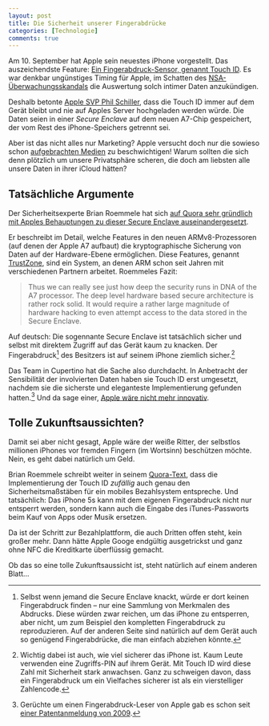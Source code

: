 ```yaml
---
layout: post
title: Die Sicherheit unserer Fingerabdrücke
categories: [Technologie]
comments: true
---
```


Am 10. September hat Apple sein neuestes iPhone vorgestellt. Das auszeichendste Feature: [Ein Fingerabdruck-Sensor, genannt Touch ID](http://www.apple.com/de/iphone-5s/videos/#video-touch).<!--more--> Es war denkbar ungünstiges Timing für Apple, im Schatten des [NSA-Überwachungsskandals](http://de.wikipedia.org/wiki/Überwachungs-_und_Spionageaffäre_2013) die Auswertung solch intimer Daten anzukündigen.

Deshalb betonte [Apple SVP Phil Schiller](http://www.apple.com/pr/bios/philip-w-schiller.html), dass die Touch ID immer auf dem Gerät bleibt und nie auf Apples Server hochgeladen werden würde.
Die Daten seien in einer *Secure Enclave* auf dem neuen A7-Chip gespeichert, der vom Rest des iPhone-Speichers getrennt sei.

Aber ist das nicht alles nur Marketing? Apple versucht doch nur die sowieso schon [aufgebrachten Medien](http://www.focus.de/digital/handy/iphone/verschluesselung-beim-iphone-5s-wie-sicher-ist-apples-fingerabdruck-scanner_aid_1098203.html) zu beschwichtigen! Warum sollten die sich denn plötzlich um unsere Privatsphäre scheren, die doch am liebsten alle unsere Daten in ihrer iCloud hätten?

## Tatsächliche Argumente

Der Sicherheitsexperte Brian Roemmele hat sich [auf Quora sehr gründlich mit Apples Behauptungen zu dieser Secure Enclave auseinandergesetzt](http://www.quora.com/Apple-Secure-Enclave/What-is-Apple’s-new-Secure-Enclave-and-why-is-it-important).

Er beschreibt im Detail, welche Features in den neuen ARMv8-Prozessoren (auf denen der Apple A7 aufbaut) die kryptographische Sicherung von Daten auf der Hardware-Ebene ermöglichen. Diese Features, genannt [TrustZone](http://www.arm.com/products/processors/technologies/trustzone.php), sind ein System, an denen ARM schon seit Jahren mit verschiedenen Partnern arbeitet. Roemmeles Fazit: 

> Thus we can really see just how deep the security runs in DNA of the A7 processor.  The deep level hardware based secure architecture is rather rock solid.  It would require a rather large magnitude of hardware hacking to even attempt access to the data stored in the Secure Enclave.  

Auf deutsch: Die sogennante Secure Enclave ist tatsächlich sicher und selbst mit direktem Zugriff auf das Gerät kaum zu knacken. Der Fingerabdruck[^1] des Besitzers ist auf seinem iPhone ziemlich sicher.[^2]

Das Team in Cupertino hat die Sache also durchdacht. In Anbetracht der Sensibilität der involvierten Daten haben sie Touch ID erst umgesetzt, nachdem sie die sicherste und eleganteste Implementierung gefunden hatten.[^3] Und da sage einer, [Apple wäre nicht mehr innovativ](http://www.youtube.com/watch?v=TahD_vuLMEY).

## Tolle Zukunftsaussichten?

Damit sei aber nicht gesagt, Apple wäre der weiße Ritter, der selbstlos millionen iPhones vor fremden Fingern (im Wortsinn) beschützen möchte. Nein, es geht dabei natürlich um Geld.

Brian Roemmele schreibt weiter in seinem [Quora-Text](http://www.quora.com/Apple-Secure-Enclave/What-is-Apple’s-new-Secure-Enclave-and-why-is-it-important), dass die Implementierung der Touch ID *zufällig* auch genau den Sicherheitsmaßstäben für ein mobiles Bezahlsystem entspreche. Und tatsächlich: Das iPhone 5s kann mit dem eigenen Fingerabdruck nicht nur entsperrt werden, sondern kann auch die Eingabe des iTunes-Passworts beim Kauf von Apps oder Musik ersetzen.

Da ist der Schritt zur Bezahlplattform, die auch Dritten offen steht, kein großer mehr. Dann hätte Apple Googe endgültig ausgetrickst und ganz ohne NFC die Kreditkarte überflüssig gemacht.

Ob das so eine tolle Zukunftsaussicht ist, steht natürlich auf einem anderen Blatt…

[^1]: Selbst wenn jemand die Secure Enclave knackt, würde er dort keinen Fingerabdruck finden – nur eine Sammlung von Merkmalen des Abdrucks. Diese würden zwar reichen, um das iPhone zu entsperren, aber nicht, um zum Beispiel den kompletten Fingerabdruck zu reproduzieren. Auf der anderen Seite sind natürlich auf dem Gerät auch so genügend Fingerabdrücke, die man einfach abziehen könnte.

[^2]: Wichtig dabei ist auch, wie viel sicherer das iPhone ist. Kaum Leute verwenden eine Zugriffs-PIN auf ihrem Gerät. Mit Touch ID wird diese Zahl mit Sicherheit stark anwachsen. Ganz zu schweigen davon, dass ein Fingerabdruck um ein Vielfaches sicherer ist als ein vierstelliger Zahlencode.

[^3]: Gerüchte um einen Fingerabdruck-Leser von Apple gab es schon seit [einer Patentanmeldung von 2009](http://www.patentlyapple.com/patently-apple/2009/03/apple-files-an-enterprise-quality-biometric-security-system-patent-for-iphone.html).
